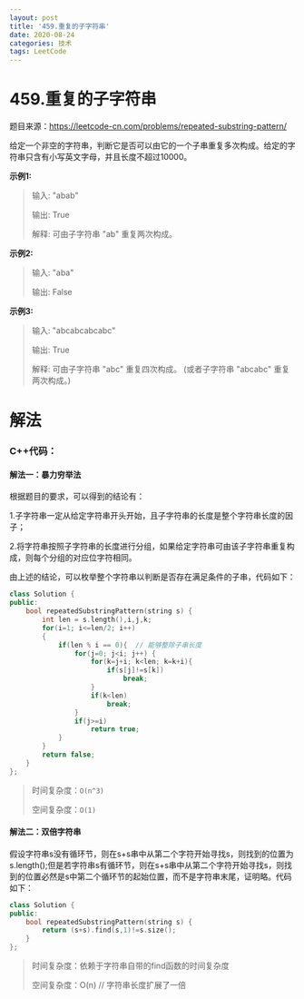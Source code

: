 ```yaml
---
layout: post
title: '459.重复的子字符串'
date: 2020-08-24
categories: 技术
tags: LeetCode
---
```


# 459.重复的子字符串

题目来源：https://leetcode-cn.com/problems/repeated-substring-pattern/

给定一个非空的字符串，判断它是否可以由它的一个子串重复多次构成。给定的字符串只含有小写英文字母，并且长度不超过10000。

**示例1:**

> 输入: "abab"
> 
> 输出: True
>
> 解释: 可由子字符串 "ab" 重复两次构成。

**示例2:**

>输入: "aba"
>
>输出: False

**示例3:**

>输入: "abcabcabcabc"
>
>输出: True
>
>解释: 可由子字符串 "abc" 重复四次构成。 (或者子字符串 "abcabc" 重复两次构成。)
>

# 解法

### C++代码：

#### 解法一：暴力穷举法

根据题目的要求，可以得到的结论有：

1.子字符串一定从给定字符串开头开始，且子字符串的长度是整个字符串长度的因子；

2.将字符串按照子字符串的长度进行分组，如果给定字符串可由该子字符串重复构成，则每个分组的对应位字符相同。

由上述的结论，可以枚举整个字符串以判断是否存在满足条件的子串，代码如下：

```c++
class Solution {
public:
    bool repeatedSubstringPattern(string s) {
        int len = s.length(),i,j,k;
        for(i=1; i<=len/2; i++)
        {
            if(len % i == 0){  // 能够整除子串长度
                for(j=0; j<i; j++) {
                    for(k=j+i; k<len; k=k+i){
                        if(s[j]!=s[k])
                            break;
                    }
                    if(k<len)
                        break;
                }
                if(j>=i)
                    return true;
            }
        }
        return false;
    }
};
```

>时间复杂度：`O(n^3)`
>
>空间复杂度：`O(1)`

#### 解法二：双倍字符串

假设字符串s没有循环节，则在s+s串中从第二个字符开始寻找s，则找到的位置为s.length();但是若字符串s有循环节，则在s+s串中从第二个字符开始寻找s，则找到的位置必然是s中第二个循环节的起始位置，而不是字符串末尾，证明略。代码如下：

```c++
class Solution {
public:
    bool repeatedSubstringPattern(string s) {
        return (s+s).find(s,1)!=s.size();
    }
};
```

>时间复杂度：依赖于字符串自带的find函数的时间复杂度
>
>空间复杂度：O(n)  // 字符串长度扩展了一倍